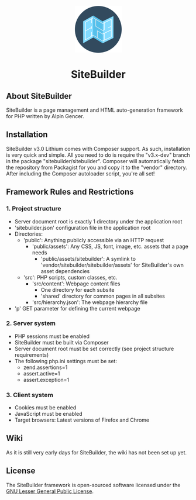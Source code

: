 <div align="center">
    <img alt="The SiteBuilder Logo" src="SiteBuilder.png">
    <h1>SiteBuilder</h1>
</div>

## About SiteBuilder

SiteBuilder is a page management and HTML auto-generation framework for PHP written by Alpin Gencer.

## Installation

SiteBuilder v3.0 Lithium comes with Composer support. As such, installation is very quick and
simple. All you need to do is require the "v3.x-dev" branch in the package
"sitebuilder/sitebuilder". Composer will automatically fetch the repository from Packagist for you
and copy it to the "vendor" directory. After including the Composer autoloader script, you're all
set!

## Framework Rules and Restrictions

### 1. Project structure

* Server document root is exactly 1 directory under the application root
* 'sitebuilder.json' configuration file in the application root
* Directories:
    * 'public': Anything publicly accessible via an HTTP request
        * 'public/assets': Any CSS, JS, font, image, etc. assets that a page needs
            * 'public/assets/sitebuilder': A symlink to 'vendor/sitebuilder/sitebuilder/assets' for
              SiteBuilder's own asset dependencies
    * 'src': PHP scripts, custom classes, etc.
        * 'src/content': Webpage content files
            * One directory for each subsite
            * 'shared' directory for common pages in all subsites
        * 'src/hierarchy.json': The webpage hierarchy file
* 'p' GET parameter for defining the current webpage

### 2. Server system

* PHP sessions must be enabled
* SiteBuilder must be built via Composer
* Server document root must be set correctly (see project structure requirements)
* The following php.ini settings must be set:
    * zend.assertions=1
    * assert.active=1
    * assert.exception=1

### 3. Client system

* Cookies must be enabled
* JavaScript must be enabled
* Target browsers: Latest versions of Firefox and Chrome

## Wiki

As it is still very early days for SiteBuilder, the wiki has not been set up yet.

## License

The SiteBuilder framework is open-sourced software licensed under
the [GNU Lesser General Public License](LICENSE.md).
